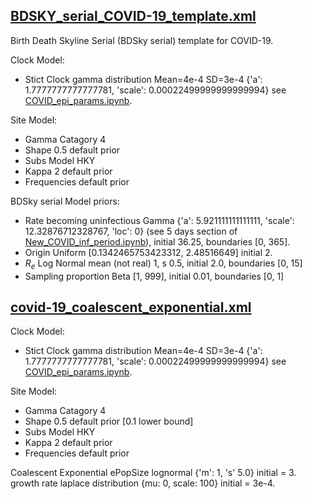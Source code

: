 ## [BDSKY_serial_COVID-19_template.xml](BDSKY_serial_COVID-19_template.xml)

Birth Death Skyline Serial (BDSky serial) template for COVID-19.

Clock Model:
* Stict Clock gamma distribution Mean=4e-4 SD=3e-4 {'a': 1.7777777777777781, 'scale': 0.00022499999999999994} see [COVID_epi_params.ipynb](COVID_epi_params.ipynb).

Site Model:
* Gamma Catagory 4
* Shape 0.5 default prior
* Subs Model HKY 
* Kappa 2 default prior
* Frequencies default prior


BDSky serial Model priors:
* Rate becoming uninfectious Gamma {'a': 5.921111111111111, 'scale': 12.32876712328767, 'loc': 0} (see 5 days section of [New_COVID_inf_period.ipynb](New_COVID_inf_period.ipynb)), initial 36.25, boundaries [0, 365].
* Origin Uniform [0.1342465753423312, 2.48516649] initial 2.
* $R_e$ Log Normal mean (not real) 1, s 0.5, initial 2.0, boundaries [0, 15]
* Sampling proportion Beta [1, 999], initial 0.01, boundaries [0, 1]

## [covid-19_coalescent_exponential.xml](covid-19_coalescent_exponential.xml)

Clock Model:
* Stict Clock gamma distribution Mean=4e-4 SD=3e-4 {'a': 1.7777777777777781, 'scale': 0.00022499999999999994} see [COVID_epi_params.ipynb](COVID_epi_params.ipynb).

Site Model:
* Gamma Catagory 4
* Shape 0.5 default prior [0.1 lower bound]
* Subs Model HKY 
* Kappa 2 default prior
* Frequencies default prior

Coalescent Exponential
ePopSize lognormal {'m': 1, 's' 5.0} initial = 3.
growth rate laplace distribution {mu: 0, scale: 100} initial = 3e-4.
 
